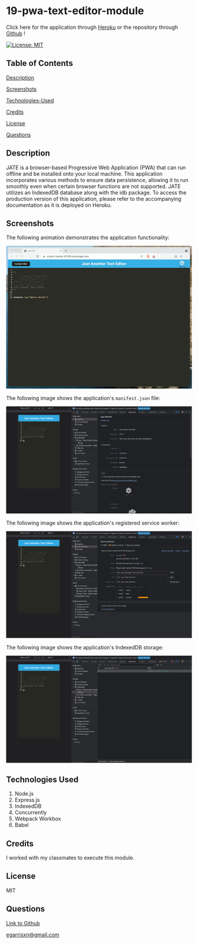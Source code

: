 # 19-pwa-text-editor-module

Click here for the application through [Heroku](https://agile-reef-19425.herokuapp.com/) or the repository through [Github](https://github.com/EGARRISXN/19-pwa-text-editor-module) !

[![License: MIT](https://img.shields.io/badge/License-MIT-yellow.svg)](https://opensource.org/licenses/MIT)

## Table of Contents

[Description](#description)

[Screenshots](#screenshots)

[Technologies-Used](#technologies-used)

[Credits](#credits)

[License](#license)

[Questions](#questions)

## Description

JATE is a browser-based Progressive Web Application (PWA) that can run offline and be installed onto your local machine. This application incorporates various methods to ensure data persistence, allowing it to run smoothly even when certain browser functions are not supported. JATE utilizes an IndexedDB database along with the idb package. To access the production version of this application, please refer to the accompanying documentation as it is deployed on Heroku.

## Screenshots

The following animation demonstrates the application functionality:

![Demonstration of the finished Module 19 Challenge being used in the browser and then installed.](./client/images/00-demo.gif)

The following image shows the application's `manifest.json` file:

![Demonstration of the finished Module 19 Challenge with a manifest file in the browser.](./client/images/01-manifest.png)

The following image shows the application's registered service worker:

![Demonstration of the finished Module 19 Challenge with a registered service worker in the browser.](./client/images/02-service-worker.png)

The following image shows the application's IndexedDB storage:

![Demonstration of the finished Module 19 Challenge with a IndexedDB storage named 'jate' in the browser.](./client/images/03-idb-storage.png)

## Technologies Used

1. Node.js
2. Express.js
3. IndexedDB
4. Concurrently
5. Webpack Workbox
6. Babel

## Credits

I worked with my classmates to execute this module.

## License

MIT

## Questions

[Link to Github](https://github.com/egarrisxn)

<a href="mailto:egarrisxn@gmail.com">egarrisxn@gmail.com</a>
